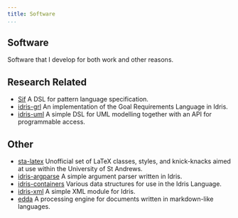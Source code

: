 ```yaml
---
title: Software
...
```


## Software

Software that I develop for both work and other reasons.

## Research Related

+ [Sif](https://github.com/jfdm/sif-lang) A DSL for pattern language specification.
+ [idris-grl](https://github.com/jfdm/idris-grl) An implementation of the Goal Requirements Language in Idris.
+ [idris-uml](https://github.com/jfdm/idris-uml) A simple DSL for UML modelling together with an API for programmable access.

## Other


+ [sta-latex](https://github.com/jfdm/sta-latex) Unofficial set of LaTeX classes, styles, and knick-knacks aimed at use within the University of St Andrews.
+ [idris-argparse](https://github.com/jfdm/idris-argparse) A simple argument parser written in Idris.
+ [idris-containers](https://github.com/jfdm/idris-containers) Various data structures for use in the Idris Language.
+ [idris-xml](https://github.com/jfdm/idris-xml) A simple XML module for Idris.
+ [edda](https://github.com/jfdm/edda) A processing engine for documents written in markdown-like languages.
